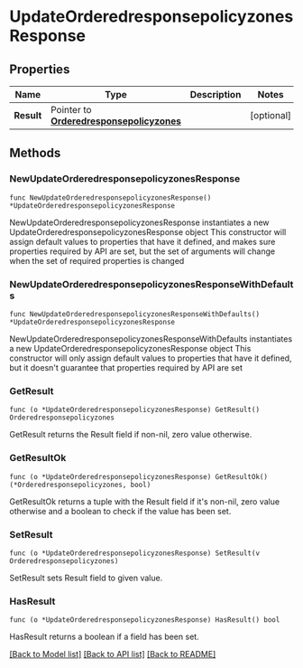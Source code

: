 # UpdateOrderedresponsepolicyzonesResponse

## Properties

Name | Type | Description | Notes
------------ | ------------- | ------------- | -------------
**Result** | Pointer to [**Orderedresponsepolicyzones**](Orderedresponsepolicyzones.md) |  | [optional] 

## Methods

### NewUpdateOrderedresponsepolicyzonesResponse

`func NewUpdateOrderedresponsepolicyzonesResponse() *UpdateOrderedresponsepolicyzonesResponse`

NewUpdateOrderedresponsepolicyzonesResponse instantiates a new UpdateOrderedresponsepolicyzonesResponse object
This constructor will assign default values to properties that have it defined,
and makes sure properties required by API are set, but the set of arguments
will change when the set of required properties is changed

### NewUpdateOrderedresponsepolicyzonesResponseWithDefaults

`func NewUpdateOrderedresponsepolicyzonesResponseWithDefaults() *UpdateOrderedresponsepolicyzonesResponse`

NewUpdateOrderedresponsepolicyzonesResponseWithDefaults instantiates a new UpdateOrderedresponsepolicyzonesResponse object
This constructor will only assign default values to properties that have it defined,
but it doesn't guarantee that properties required by API are set

### GetResult

`func (o *UpdateOrderedresponsepolicyzonesResponse) GetResult() Orderedresponsepolicyzones`

GetResult returns the Result field if non-nil, zero value otherwise.

### GetResultOk

`func (o *UpdateOrderedresponsepolicyzonesResponse) GetResultOk() (*Orderedresponsepolicyzones, bool)`

GetResultOk returns a tuple with the Result field if it's non-nil, zero value otherwise
and a boolean to check if the value has been set.

### SetResult

`func (o *UpdateOrderedresponsepolicyzonesResponse) SetResult(v Orderedresponsepolicyzones)`

SetResult sets Result field to given value.

### HasResult

`func (o *UpdateOrderedresponsepolicyzonesResponse) HasResult() bool`

HasResult returns a boolean if a field has been set.


[[Back to Model list]](../README.md#documentation-for-models) [[Back to API list]](../README.md#documentation-for-api-endpoints) [[Back to README]](../README.md)


